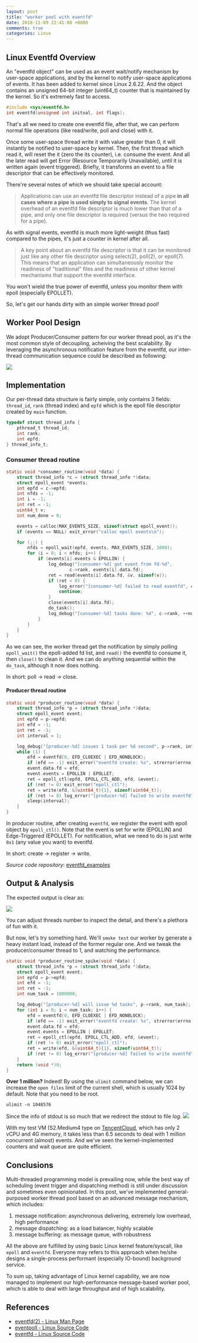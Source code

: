 ```yaml
---
layout: post
title: "worker pool with eventfd"
date: 2018-11-09 22:41:08 +0800
comments: true
categories: Linux
---
```


## Linux Eventfd Overview
An  "eventfd  object" can be used as an event wait/notify mechanism by user-space applications, and by the kernel to notify user-space applications of events.
It has been added to kernel since Linux 2.6.22. And the object contains an unsigned 64-bit integer (uint64_t) counter that is maintained by the kernel. So it's extremely fast to access.

```c
#include <sys/eventfd.h>
int eventfd(unsigned int initval, int flags);
```

That's all we need to create one eventfd file, after that, we can perform normal file operations (like read/write, poll and close) with it.

Once some user-space thread write it with value greater than 0, it will instantly be notified to user-space by kernel. Then, the first thread which read it, will reset the it (zero the its counter), i.e. consume the event. And all the later read will get Error (Resource Temporarily Unavailable), until it is written again (event triggered). Briefly, it transforms an event to a file descriptor that can be effectively monitored.

There're several notes of which we should take special account:

> Applications can use an eventfd file descriptor instead of a pipe **in all cases where a pipe is used simply to signal events**.  The kernel overhead of an eventfd file descriptor is much lower than that of a pipe, and only one file descriptor is required (versus the two required for a pipe).

As with signal events, eventfd is much more light-weight (thus fast) compared to the pipes, it's just a counter in kernel after all.

> A key point about an eventfd file descriptor is that it can be monitored just like any other file descriptor using select(2), poll(2), or epoll(7). This means that an application can simultaneously monitor the readiness of "traditional" files and the readiness of other kernel mechanisms that support the eventfd interface.

You won't wield the true power of eventfd, unless you monitor them with epoll (especially EPOLLET).

So, let's get our hands dirty with an simple worker thread pool!

##  Worker Pool Design
We adopt Producer/Consumer pattern for our worker thread pool, as it's the most common style of decoupling, acheiving the best scalability.
By leveraging the asynchronous notification feature from the eventfd, our inter-thread communication sequence could be described as following:

![](/images/worker-pool-with-eventfd/eventfd_notify.svg)

## Implementation
Our per-thread data structure is fairly simple, only contains 3 fields: `thread_id`, `rank` (thread index) and `epfd` which is the epoll file descriptor created by `main` function.

```c
typedef struct thread_info {
    pthread_t thread_id;
    int rank;
    int epfd;
} thread_info_t;
```

### Consumer thread routine
```c
static void *consumer_routine(void *data) {
    struct thread_info *c = (struct thread_info *)data;
    struct epoll_event *events;
    int epfd = c->epfd;
    int nfds = -1;
    int i = -1;
    int ret = -1;
    uint64_t v;
    int num_done = 0;

    events = calloc(MAX_EVENTS_SIZE, sizeof(struct epoll_event));
    if (events == NULL) exit_error("calloc epoll events\n");

    for (;;) {
        nfds = epoll_wait(epfd, events, MAX_EVENTS_SIZE, 1000);
        for (i = 0; i < nfds; i++) {
            if (events[i].events & EPOLLIN) {
                log_debug("[consumer-%d] got event from fd-%d",
                        c->rank, events[i].data.fd);
                ret = read(events[i].data.fd, &v, sizeof(v));
                if (ret < 0) {
                    log_error("[consumer-%d] failed to read eventfd", c->rank);
                    continue;
                }
                close(events[i].data.fd);
                do_task();
                log_debug("[consumer-%d] tasks done: %d", c->rank, ++num_done);
            }
        }
    }
}
```
As we can see, the worker thread get the notification by simply polling `epoll_wait()` the epoll-added fd list, and `read()` the eventfd to consume it,  then `close()` to clean it.
And we can do anything sequential within the `do_task`, although it now does nothing.

In short: poll -> read -> close.

#### Producer thread routine

```c
static void *producer_routine(void *data) {
    struct thread_info *p = (struct thread_info *)data;
    struct epoll_event event;
    int epfd = p->epfd;
    int efd = -1;
    int ret = -1;
    int interval = 1;

    log_debug("[producer-%d] issues 1 task per %d second", p->rank, interval);
    while (1) {
        efd = eventfd(0, EFD_CLOEXEC | EFD_NONBLOCK);
        if (efd == -1) exit_error("eventfd create: %s", strerror(errno));
        event.data.fd = efd;
        event.events = EPOLLIN | EPOLLET;
        ret = epoll_ctl(epfd, EPOLL_CTL_ADD, efd, &event);
        if (ret != 0) exit_error("epoll_ctl");
        ret = write(efd, &(uint64_t){1}, sizeof(uint64_t));
        if (ret != 8) log_error("[producer-%d] failed to write eventfd", p->rank);
        sleep(interval);
    }
}
```
In producer routine, after creating `eventfd`, we register the event with epoll object by `epoll_ctl()`. Note that the event is set for write (EPOLLIN) and Edge-Triggered (EPOLLET).
For notification, what we need to do is just write `0x1` (any value you want) to eventfd.

In short: create -> register -> write.

*Source code repository*: [eventfd_examples](https://github.com/Pro-YY/eventfd_examples/)


## Output & Analysis
The expected output is clear as:

![](/images/worker-pool-with-eventfd/eventfd_worker_execution.gif)

You can adjust threads number to inspect the detail, and there's a plethora of fun with it.


But now, let's try something hard. We'll `smoke test` our worker by generate a heavy instant load, instead of the former regular one. And we tweak the producer/consumer thread to 1, and watching the performance.
```c
static void *producer_routine_spike(void *data) {
    struct thread_info *p = (struct thread_info *)data;
    struct epoll_event event;
    int epfd = p->epfd;
    int efd = -1;
    int ret = -1;
    int num_task = 1000000;

    log_debug("[producer-%d] will issue %d tasks", p->rank, num_task);
    for (int i = 0; i < num_task; i++) {
        efd = eventfd(0, EFD_CLOEXEC | EFD_NONBLOCK);
        if (efd == -1) exit_error("eventfd create: %s", strerror(errno));
        event.data.fd = efd;
        event.events = EPOLLIN | EPOLLET;
        ret = epoll_ctl(epfd, EPOLL_CTL_ADD, efd, &event);
        if (ret != 0) exit_error("epoll_ctl");
        ret = write(efd, &(uint64_t){1}, sizeof(uint64_t));
        if (ret != 8) log_error("[producer-%d] failed to write eventfd", p->rank);
    }
    return (void *)0;
}
```

**Over 1 million?** Indeed! By using the `ulimit` command below, we can increase the `open files` limit of the current shell, which is usually 1024 by default.
Note that you need to be root.
```
ulimit -n 1048576
```
Since the info of stdout is so much that we redirect the stdout to file *log*.
![](/images/worker-pool-with-eventfd/eventfd_worker_execution_spike.gif)

With my test VM (S2.Medium4 type on [TencentCloud](https://cloud.tencent.com/), which has only 2 vCPU and 4G memory, it takes less than 6.5 seconds to deal with 1 million concurrent (almost) events. And we've seen the kernel-implemented counters and wait queue are quite efficient.



## Conclusions
Multi-threaded programming model is prevailing now, while the best way of scheduling (event trigger and dispatching method) is still under discussion and sometimes even opinionated.
In this post, we've implemented general-purposed worker thread pool based on an advanced message mechanism, which includes:

1. message notification: asynchronous delivering, extremely low overhead, high performance
2. message dispatching: as a load balancer, highly scalable
3. message buffering: as message queue, with robustness

All the above are fulfilled by using basic Linux kernel feature/syscall, like `epoll` and `eventfd`.
Everyone may refers to this approach when he/she designs a single-process performant (especially IO-bound) background service.

To sum up, taking advantage of Linux kernel capability, we are now managed to implement our high-performance message-based worker pool, which is able to deal with large throughput and of high scalability.

## References
- [eventfd(2) - Linux Man Page](https://linux.die.net/man/2/eventfd)
- [eventpoll - Linux Source Code](https://elixir.bootlin.com/linux/latest/source/fs/eventpoll.c)
- [eventfd - Linux Source Code](https://elixir.bootlin.com/linux/latest/source/fs/eventfd.c)
